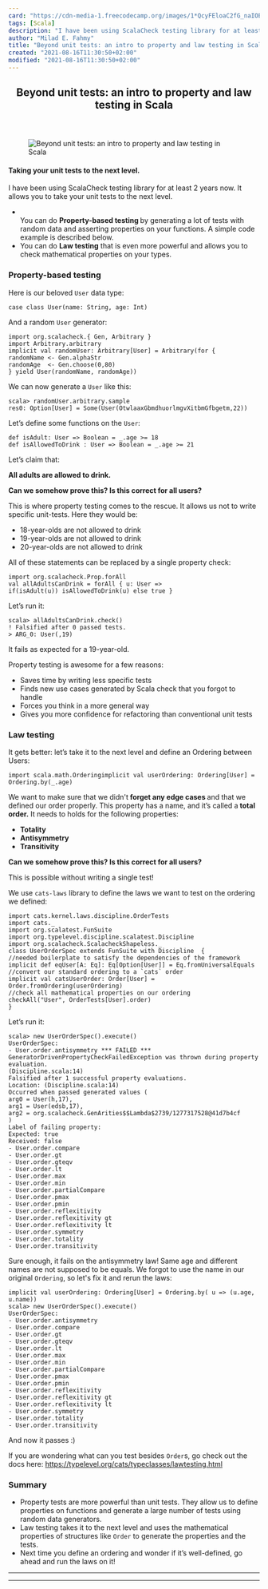 ```yaml
---
card: "https://cdn-media-1.freecodecamp.org/images/1*QcyFEloaC2fG_naIOEYXbQ.jpeg"
tags: [Scala]
description: "I have been using ScalaCheck testing library for at least 2 y"
author: "Milad E. Fahmy"
title: "Beyond unit tests: an intro to property and law testing in Scala"
created: "2021-08-16T11:30:50+02:00"
modified: "2021-08-16T11:30:50+02:00"
---
```

<div class="site-wrapper">
<main id="site-main" class="site-main outer">
<div class="inner">
<article class="post-full post tag-scala tag-functional-programming tag-testing tag-technology tag-coding ">
<header class="post-full-header">
<h1 class="post-full-title">Beyond unit tests: an intro to property and law testing in Scala</h1>
</header>
<figure class="post-full-image">
<picture>
<source media="(max-width: 700px)" sizes="1px" srcset="data:image/gif;base64,R0lGODlhAQABAIAAAAAAAP///yH5BAEAAAAALAAAAAABAAEAAAIBRAA7 1w">
<source media="(min-width: 701px)" sizes="(max-width: 800px) 400px,
(max-width: 1170px) 700px,
1400px" srcset="https://cdn-media-1.freecodecamp.org/images/1*QcyFEloaC2fG_naIOEYXbQ.jpeg 300w,
https://cdn-media-1.freecodecamp.org/images/1*QcyFEloaC2fG_naIOEYXbQ.jpeg 600w,
https://cdn-media-1.freecodecamp.org/images/1*QcyFEloaC2fG_naIOEYXbQ.jpeg 1000w,
https://cdn-media-1.freecodecamp.org/images/1*QcyFEloaC2fG_naIOEYXbQ.jpeg 2000w">
<img onerror="this.style.display='none'" src="https://cdn-media-1.freecodecamp.org/images/1*QcyFEloaC2fG_naIOEYXbQ.jpeg" alt="Beyond unit tests: an intro to property and law testing in Scala">
</picture>
</figure>
<section class="post-full-content">
<div class="post-content">
<h4 id="taking-your-unit-tests-to-the-next-level-">Taking your unit tests to the next level.</h4><p>I have been using ScalaCheck testing library for at least 2 years now. It allows you to take your unit tests to the next level.</p><ul><li><br>You can do <strong><strong>Property-based testing </strong></strong>by generating a lot of tests with random data and asserting properties on your functions. A simple code example is described below.</li><li>You can do <strong><strong>Law testing</strong></strong> that is even more powerful and allows you to check mathematical properties on your types.</li></ul><h1 id="property-based-testing">Property-based testing</h1><p>Here is our beloved <code>User</code> data type:</p><pre><code class="language-scala">case class User(name: String, age: Int)</code></pre><p>And a random <code>User</code> generator:</p><pre><code class="language-scala">import org.scalacheck.{ Gen, Arbitrary }
import Arbitrary.arbitrary
implicit val randomUser: Arbitrary[User] = Arbitrary(for {
randomName &lt;- Gen.alphaStr
randomAge  &lt;- Gen.choose(0,80)
} yield User(randomName, randomAge))</code></pre><p>We can now generate a <code>User</code> like this:</p><pre><code class="language-scala">scala&gt; randomUser.arbitrary.sample
res0: Option[User] = Some(User(OtwlaaxGbmdhuorlmgvXitbmGfbgetm,22))</code></pre><p>Let’s define some functions on the <code>User</code>:</p><pre><code class="language-scala">def isAdult: User =&gt; Boolean = _.age &gt;= 18
def isAllowedToDrink : User =&gt; Boolean = _.age &gt;= 21</code></pre><p>Let’s claim that:</p><p><strong><strong>All adults are allowed to drink.</strong></strong></p><p><strong><strong>Can we somehow prove this? Is this correct for all users?</strong></strong></p><p>This is where property testing comes to the rescue. It allows us not to write specific unit-tests. Here they would be:</p><ul><li>18-year-olds are not allowed to drink</li><li>19-year-olds are not allowed to drink</li><li>20-year-olds are not allowed to drink</li></ul><p>All of these statements can be replaced by a single property check:</p><pre><code class="language-scala">import org.scalacheck.Prop.forAll
val allAdultsCanDrink = forAll { u: User =&gt;
if(isAdult(u)) isAllowedToDrink(u) else true }</code></pre><p>Let’s run it:</p><pre><code class="language-scala">scala&gt; allAdultsCanDrink.check()
! Falsified after 0 passed tests.
&gt; ARG_0: User(,19)</code></pre><p>It fails as expected for a 19-year-old.</p><p>Property testing is awesome for a few reasons:</p><ul><li>Saves time by writing less specific tests</li><li>Finds new use cases generated by Scala check that you forgot to handle</li><li>Forces you think in a more general way</li><li>Gives you more confidence for refactoring than conventional unit tests</li></ul><h1 id="law-testing">Law testing</h1><p>It gets better: let’s take it to the next level and define an Ordering between Users:</p><pre><code class="language-scala">import scala.math.Orderingimplicit val userOrdering: Ordering[User] = Ordering.by(_.age)</code></pre><p>We want to make sure that we didn't<strong><strong> forget any edge cases </strong></strong>and that we defined our order properly. This property has a name, and it’s called a<strong><strong> total order.</strong></strong> It needs to holds for the following properties:</p><ul><li><strong><strong>Totality</strong></strong></li><li><strong><strong>Antisymmetry</strong></strong></li><li><strong><strong>Transitivity</strong></strong></li></ul><p><strong><strong>Can we somehow prove this? Is this correct for all users?</strong></strong></p><p>This is possible without writing a single test!</p><p>We use <code>cats-laws</code> library to define the laws we want to test on the ordering we defined:</p><pre><code class="language-scala">import cats.kernel.laws.discipline.OrderTests
import cats._
import org.scalatest.FunSuite
import org.typelevel.discipline.scalatest.Discipline
import org.scalacheck.ScalacheckShapeless._
class UserOrderSpec extends FunSuite with Discipline  {
//needed boilerplate to satisfy the dependencies of the framework
implicit def eqUser[A: Eq]: Eq[Option[User]] = Eq.fromUniversalEquals
//convert our standard ordering to a `cats` order
implicit val catsUserOrder: Order[User] = Order.fromOrdering(userOrdering)
//check all mathematical properties on our ordering
checkAll("User", OrderTests[User].order)
}</code></pre><p>Let’s run it:</p><pre><code class="language-scala">scala&gt; new UserOrderSpec().execute()
UserOrderSpec:
- User.order.antisymmetry *** FAILED ***
GeneratorDrivenPropertyCheckFailedException was thrown during property evaluation.
(Discipline.scala:14)
Falsified after 1 successful property evaluations.
Location: (Discipline.scala:14)
Occurred when passed generated values (
arg0 = User(h,17),
arg1 = User(edsb,17),
arg2 = org.scalacheck.GenArities$$Lambda$2739/1277317528@41d7b4cf
)
Label of failing property:
Expected: true
Received: false
- User.order.compare
- User.order.gt
- User.order.gteqv
- User.order.lt
- User.order.max
- User.order.min
- User.order.partialCompare
- User.order.pmax
- User.order.pmin
- User.order.reflexitivity
- User.order.reflexitivity gt
- User.order.reflexitivity lt
- User.order.symmetry
- User.order.totality
- User.order.transitivity</code></pre><p>Sure enough, it fails on the antisymmetry law! Same age and different names are not supposed to be equals. We forgot to use the name in our original <code>Ordering</code>, so let's fix it and rerun the laws:</p><pre><code class="language-scala">implicit val userOrdering: Ordering[User] = Ordering.by( u =&gt; (u.age, u.name))
scala&gt; new UserOrderSpec().execute()
UserOrderSpec:
- User.order.antisymmetry
- User.order.compare
- User.order.gt
- User.order.gteqv
- User.order.lt
- User.order.max
- User.order.min
- User.order.partialCompare
- User.order.pmax
- User.order.pmin
- User.order.reflexitivity
- User.order.reflexitivity gt
- User.order.reflexitivity lt
- User.order.symmetry
- User.order.totality
- User.order.transitivity</code></pre><p>And now it passes :)</p><p>If you are wondering what can you test besides <code>Order</code>s, go check out the docs here: <a href="https://typelevel.org/cats/typeclasses/lawtesting.html">https://typelevel.org/cats/typeclasses/lawtesting.html</a></p><h1 id="summary">Summary</h1><ul><li>Property tests are more powerful than unit tests. They allow us to define properties on functions and generate a large number of tests using random data generators.</li><li>Law testing takes it to the next level and uses the mathematical properties of structures like <code>Order</code> to generate the properties and the tests.</li><li>Next time you define an ordering and wonder if it’s well-defined, go ahead and run the laws on it!</li></ul>
</div>
<hr>
<hr>
</section>
</article>
</div>
</main>
</div>
<!-- Google Tag Manager (noscript) -->
<!-- End Google Tag Manager (noscript) -->
